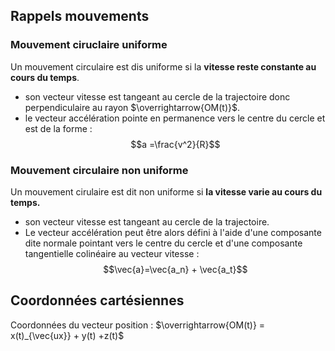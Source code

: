 ## Rappels mouvements

### Mouvement ciruclaire uniforme
Un mouvement circulaire est dis uniforme si la **vitesse reste constante au cours du temps**.
- son vecteur vitesse est tangeant au cercle de la trajectoire donc perpendiculaire au rayon $\overrightarrow{OM(t)}$.
- le vecteur accélération pointe en permanence vers le centre du cercle et est de la forme :$$a =\frac{v^2}{R}$$
### Mouvement circulaire non uniforme
Un mouvement cirulaire est dit non uniforme si **la vitesse varie au cours du temps.**
- son vecteur vitesse est tangeant au cercle de la trajectoire.
- Le vecteur accélération peut être alors défini à l'aide d'une composante dite normale pointant vers le centre du cercle et d'une composante tangentielle colinéaire au vecteur vitesse :$$\vec{a}=\vec{a_n} + \vec{a_t}$$


## Coordonnées cartésiennes 

Coordonnées du vecteur position :
$\overrightarrow{OM(t)} = x(t)_{\vec{ux}} + y(t) +z(t)$  
